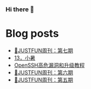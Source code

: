 ### Hi there 👋

<!--
**rebron1900/rebron1900** is a ✨ _special_ ✨ repository because its `README.md` (this file) appears on your GitHub profile.

Here are some ideas to get you started:

- 🔭 I’m currently working on ...
- 🌱 I’m currently learning ...
- 👯 I’m looking to collaborate on ...
- 🤔 I’m looking for help with ...
- 💬 Ask me about ...
- 📫 How to reach me: ...
- 😄 Pronouns: ...
- ⚡ Fun fact: ...
-->



# Blog posts
<!-- BLOG-POST-LIST:START -->
- [🤣JUSTFUN周刊：第七期](https://1900.live/justfunzhou-kan-di-qi-qi/)
- [13，小暑](https://1900.live/13-xiao-shu/)
- [OpenSSH高危漏洞和升级教程](https://1900.live/opensshgao-wei-lou-dong-he-sheng-ji-jiao-cheng/)
- [🤣JUSTFUN周刊：第六期](https://1900.live/justfunzhou-kan-di-liu-qi/)
- [🤣JUSTFUN周刊：第五期](https://1900.live/justfunzhou-kan-di-wu-qi/)
<!-- BLOG-POST-LIST:END -->
